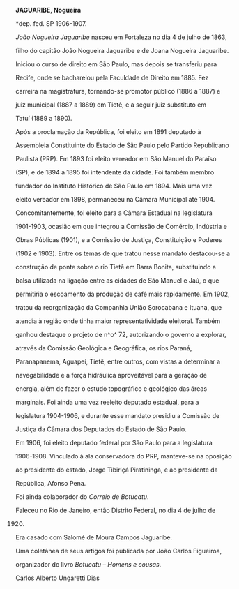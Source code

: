 **JAGUARIBE, Nogueira**



\*dep. fed. SP 1906-1907.



*João Nogueira Jaguaribe* nasceu em Fortaleza no dia 4 de julho de 1863,

filho do capitão João Nogueira Jaguaribe e de Joana Nogueira Jaguaribe.



Iniciou o curso de direito em São Paulo, mas depois se transferiu para

Recife, onde se bacharelou pela Faculdade de Direito em 1885. Fez

carreira na magistratura, tornando-se promotor público (1886 a 1887) e

juiz municipal (1887 a 1889) em Tietê, e a seguir juiz substituto em

Tatuí (1889 a 1890).



Após a proclamação da República, foi eleito em 1891 deputado à

Assembleia Constituinte do Estado de São Paulo pelo Partido Republicano

Paulista (PRP). Em 1893 foi eleito vereador em São Manuel do Paraíso

(SP), e de 1894 a 1895 foi intendente da cidade. Foi também membro

fundador do Instituto Histórico de São Paulo em 1894. Mais uma vez

eleito vereador em 1898, permaneceu na Câmara Municipal até 1904.



Concomitantemente, foi eleito para a Câmara Estadual na legislatura

1901-1903, ocasião em que integrou a Comissão de Comércio, Indústria e

Obras Públicas (1901), e a Comissão de Justiça, Constituição e Poderes

(1902 e 1903). Entre os temas de que tratou nesse mandato destacou-se a

construção de ponte sobre o rio Tietê em Barra Bonita, substituindo a

balsa utilizada na ligação entre as cidades de São Manuel e Jaú, o que

permitiria o escoamento da produção de café mais rapidamente. Em 1902,

tratou da reorganização da Companhia União Sorocabana e Ituana, que

atendia à região onde tinha maior representatividade eleitoral. Também

ganhou destaque o projeto de n^o^ 72, autorizando o governo a explorar,

através da Comissão Geológica e Geográfica, os rios Paraná,

Paranapanema, Aguapeí, Tietê, entre outros, com vistas a determinar a

navegabilidade e a força hidráulica aproveitável para a geração de

energia, além de fazer o estudo topográfico e geológico das áreas

marginais. Foi ainda uma vez reeleito deputado estadual, para a

legislatura 1904-1906, e durante esse mandato presidiu a Comissão de

Justiça da Câmara dos Deputados do Estado de São Paulo.



Em 1906, foi eleito deputado federal por São Paulo para a legislatura

1906-1908. Vinculado à ala conservadora do PRP, manteve-se na oposição

ao presidente do estado, Jorge Tibiriçá Piratininga, e ao presidente da

República, Afonso Pena.



Foi ainda colaborador do *Correio de Botucatu*.



Faleceu no Rio de Janeiro, então Distrito Federal, no dia 4 de julho de

1920.



Era casado com Salomé de Moura Campos Jaguaribe.



Uma coletânea de seus artigos foi publicada por João Carlos Figueiroa,

organizador do livro *Botucatu – Homens e cousas*.



Carlos Alberto Ungaretti Dias



